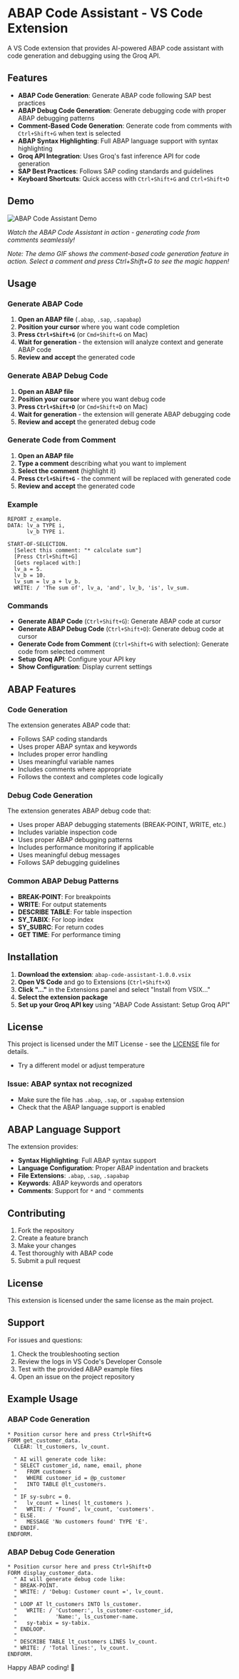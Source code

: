 # ABAP Code Assistant - VS Code Extension

A VS Code extension that provides AI-powered ABAP code assistant with code generation and debugging using the Groq API.

## Features

- **ABAP Code Generation**: Generate ABAP code following SAP best practices
- **ABAP Debug Code Generation**: Generate debugging code with proper ABAP debugging patterns
- **Comment-Based Code Generation**: Generate code from comments with `Ctrl+Shift+G` when text is selected
- **ABAP Syntax Highlighting**: Full ABAP language support with syntax highlighting
- **Groq API Integration**: Uses Groq's fast inference API for code generation
- **SAP Best Practices**: Follows SAP coding standards and guidelines
- **Keyboard Shortcuts**: Quick access with `Ctrl+Shift+G` and `Ctrl+Shift+D`

## Demo

![ABAP Code Assistant Demo](assets/abap_vid.gif)

*Watch the ABAP Code Assistant in action - generating code from comments seamlessly!*

*Note: The demo GIF shows the comment-based code generation feature in action. Select a comment and press Ctrl+Shift+G to see the magic happen!*

## Usage

### Generate ABAP Code

1. **Open an ABAP file** (`.abap`, `.sap`, `.sapabap`)
2. **Position your cursor** where you want code completion
3. **Press `Ctrl+Shift+G`** (or `Cmd+Shift+G` on Mac)
4. **Wait for generation** - the extension will analyze context and generate ABAP code
5. **Review and accept** the generated code

### Generate ABAP Debug Code

1. **Open an ABAP file**
2. **Position your cursor** where you want debug code
3. **Press `Ctrl+Shift+D`** (or `Cmd+Shift+D` on Mac)
4. **Wait for generation** - the extension will generate ABAP debugging code
5. **Review and accept** the generated debug code

### Generate Code from Comment

1. **Open an ABAP file**
2. **Type a comment** describing what you want to implement
3. **Select the comment** (highlight it)
4. **Press `Ctrl+Shift+G`** - the comment will be replaced with generated code
5. **Review and accept** the generated code

### Example

```abap
REPORT z_example.
DATA: lv_a TYPE i,
      lv_b TYPE i.

START-OF-SELECTION.
  [Select this comment: "* calculate sum"]
  [Press Ctrl+Shift+G]
  [Gets replaced with:]
  lv_a = 5.
  lv_b = 10.
  lv_sum = lv_a + lv_b.
  WRITE: / 'The sum of', lv_a, 'and', lv_b, 'is', lv_sum.
```

### Commands

- **Generate ABAP Code** (`Ctrl+Shift+G`): Generate ABAP code at cursor
- **Generate ABAP Debug Code** (`Ctrl+Shift+D`): Generate debug code at cursor
- **Generate Code from Comment** (`Ctrl+Shift+G` with selection): Generate code from selected comment
- **Setup Groq API**: Configure your API key
- **Show Configuration**: Display current settings

## ABAP Features

### Code Generation

The extension generates ABAP code that:
- Follows SAP coding standards
- Uses proper ABAP syntax and keywords
- Includes proper error handling
- Uses meaningful variable names
- Includes comments where appropriate
- Follows the context and completes code logically

### Debug Code Generation

The extension generates ABAP debug code that:
- Uses proper ABAP debugging statements (BREAK-POINT, WRITE, etc.)
- Includes variable inspection code
- Uses proper ABAP debugging patterns
- Includes performance monitoring if applicable
- Uses meaningful debug messages
- Follows SAP debugging guidelines

### Common ABAP Debug Patterns

- **BREAK-POINT**: For breakpoints
- **WRITE**: For output statements
- **DESCRIBE TABLE**: For table inspection
- **SY_TABIX**: For loop index
- **SY_SUBRC**: For return codes
- **GET TIME**: For performance timing

## Installation

1. **Download the extension**: `abap-code-assistant-1.0.0.vsix`
2. **Open VS Code** and go to Extensions (`Ctrl+Shift+X`)
3. **Click "..."** in the Extensions panel and select "Install from VSIX..."
4. **Select the extension package**
5. **Set up your Groq API key** using "ABAP Code Assistant: Setup Groq API"

## License

This project is licensed under the MIT License - see the [LICENSE](LICENSE) file for details.
- Try a different model or adjust temperature

### Issue: ABAP syntax not recognized
- Make sure the file has `.abap`, `.sap`, or `.sapabap` extension
- Check that the ABAP language support is enabled

## ABAP Language Support

The extension provides:
- **Syntax Highlighting**: Full ABAP syntax support
- **Language Configuration**: Proper ABAP indentation and brackets
- **File Extensions**: `.abap`, `.sap`, `.sapabap`
- **Keywords**: ABAP keywords and operators
- **Comments**: Support for `*` and `"` comments

## Contributing

1. Fork the repository
2. Create a feature branch
3. Make your changes
4. Test thoroughly with ABAP code
5. Submit a pull request

## License

This extension is licensed under the same license as the main project.

## Support

For issues and questions:
1. Check the troubleshooting section
2. Review the logs in VS Code's Developer Console
3. Test with the provided ABAP example files
4. Open an issue on the project repository

## Example Usage

### ABAP Code Generation

```abap
* Position cursor here and press Ctrl+Shift+G
FORM get_customer_data.
  CLEAR: lt_customers, lv_count.
  
  " AI will generate code like:
  " SELECT customer_id, name, email, phone
  "   FROM customers
  "   WHERE customer_id = @p_customer
  "   INTO TABLE @lt_customers.
  "
  " IF sy-subrc = 0.
  "   lv_count = lines( lt_customers ).
  "   WRITE: / 'Found', lv_count, 'customers'.
  " ELSE.
  "   MESSAGE 'No customers found' TYPE 'E'.
  " ENDIF.
ENDFORM.
```

### ABAP Debug Code Generation

```abap
* Position cursor here and press Ctrl+Shift+D
FORM display_customer_data.
  " AI will generate debug code like:
  " BREAK-POINT.
  " WRITE: / 'Debug: Customer count =', lv_count.
  " 
  " LOOP AT lt_customers INTO ls_customer.
  "   WRITE: / 'Customer:', ls_customer-customer_id,
  "            'Name:', ls_customer-name.
  "   sy-tabix = sy-tabix.
  " ENDLOOP.
  "
  " DESCRIBE TABLE lt_customers LINES lv_count.
  " WRITE: / 'Total lines:', lv_count.
ENDFORM.
```

Happy ABAP coding! 🚀 